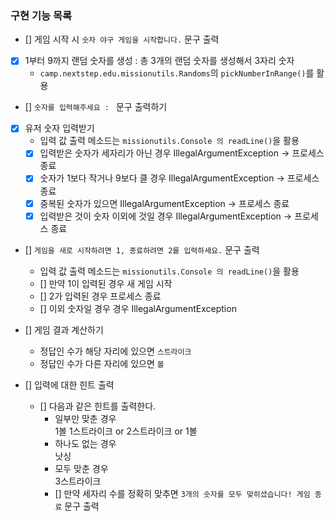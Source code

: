 ### 구현 기능 목록
- [] 게임 시작 시 `숫자 야구 게임을 시작합니다.` 문구 출력

- [x] 1부터 9까지 랜덤 숫자를 생성 : 총 3개의 랜덤 숫자를 생성해서 3자리 숫자
    - `camp.nextstep.edu.missionutils.Randoms`의 `pickNumberInRange()`를 활용

- [] `숫자를 입력해주세요 : ` 문구 출력하기
- [x] 유저 숫자 입력받기
    - 입력 값 출력 메소드는 `missionutils.Console 의 readLine()`을 활용
    - [x] 입력받은 숫자가 세자리가 아닌 경우 IllegalArgumentException -> 프로세스 종료
    - [x] 숫자가 1보다 작거나 9보다 클 경우 IllegalArgumentException -> 프로세스 종료
    - [x] 중복된 숫자가 있으면 IllegalArgumentException -> 프로세스 종료
    - [x] 입력받은 것이 숫자 이외에 것일 경우 IllegalArgumentException -> 프로세스 종료
  
- [] `게임을 새로 시작하려면 1, 종료하려면 2를 입력하세요.` 문구 출력
    - 입력 값 출력 메소드는 `missionutils.Console 의 readLine()`을 활용
    - [] 만약 1이 입력된 경우 새 게임 시작
    - [] 2가 입력된 경우 프로세스 종료
    - [] 이외 숫자일 경우 경우 IllegalArgumentException

- [] 게임 결과 계산하기
    - 정답인 수가 해당 자리에 있으면 `스트라이크`
    - 정답인 수가 다른 자리에 있으면 `볼`

- [] 입력에 대한 힌트 출력
    - [] 다음과 같은 힌트를 출력한다.
        - 일부만 맞춘 경우 <br>
          1볼 1스트라이크 or 2스트라이크 or 1볼
        - 하나도 없는 경우 <br>
          낫싱
        - 모두 맞춘 경우 <br>
          3스트라이크 <br>
        - [] 만약 세자리 수를 정확히 맞추면  `3개의 숫자를 모두 맞히셨습니다! 게임 종료` 문구 출력
